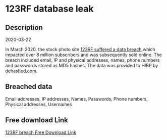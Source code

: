 # 123RF database leak

## Description

2020-03-22

In March 2020, the stock photo site <a href="https://www.bleepingcomputer.com/news/security/popular-stock-photo-service-hit-by-data-breach-83m-records-for-sale/" target="_blank" rel="noopener">123RF suffered a data breach</a> which impacted over 8 million subscribers and was subsequently sold online. The breach included email, IP and physical addresses, names, phone numbers and passwords stored as MD5 hashes. The data was provided to HIBP by <a href="https://dehashed.com/" target="_blank" rel="noopener">dehashed.com</a>.

## Breached data

Email addresses, IP addresses, Names, Passwords, Phone numbers, Physical addresses, Usernames

## Free download Link

[123RF breach Free Download Link](https://link-to.net/1229997/985.4253531622084/dynamic/?r=aHR0cHM6Ly93d3cubWVkaWFmaXJlLmNvbS92aWV3L2FlTE5valBVYTZUM1ZhTi8xMjNyZi5jb20vZmlsZQ==)